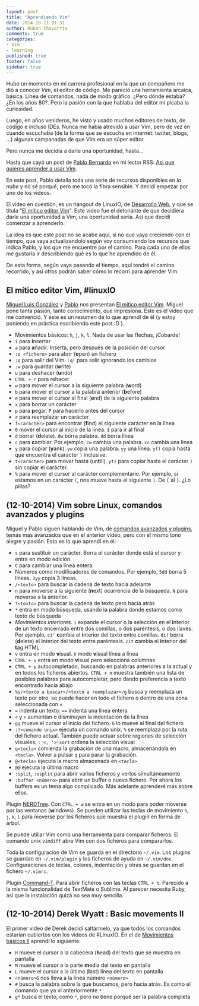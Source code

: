 ```yaml
---
layout: post
title: "Aprendiendo Vim"
date: 2014-10-11 01:31
author: Rubén Chavarría
comments: true
categories: 
- Vim
- learning
published: true
footer: false
sidebar: true
---
```


Hubo un momento en mi carrera profesional en la que un compañero me dió a conocer
*Vim*, el editor de código. Me pareció una herramienta arcaica, básica. Línea
de comandos, nada de modo gráfico. ¿Pero dónde estaba? ¿En los años 80?. Pero la
pasión con la que hablaba del editor mi picaba la curiosidad.

Luego, en años venideros, he visto y usado muchos editores de texto, de código
e incluso IDEs. Nunca me había atrevido a usar Vim, pero de vez en cuando
escuchaba (de la forma que se escucha en internet: twitter, blogs, ...) algunas
campanadas de que Vim era un súper editor.

Pero nunca me decidía a darle una oportunidad, hasta...

<!-- more -->

Hasta que cayó un post de [Pablo Bernardo] en mi lector RSS:
[Asi que quieres aprender a usar Vim].

[Pablo Bernardo]: http://elkarmadelteclado.com
[Asi que quieres aprender a usar Vim]: http://elkarmadelteclado.com/asi-que-quieres-aprender-usar-vim/

En este post, Pablo detalla toda una serie de recursos disponibles en *la nube*
y no sé porqué, pero me tocó la fibra sensible. Y decidí empezar por uno de los
videos.

El video en cuestión, es un hangout de LinuxIO, de [Desarrollo Web], y que se
titula "[El mítico editor Vim]". Este video fue el detonante de que decidiera
darle una oportunidad a Vim, una oportunidad seria. Así que decidí comenzar a
aprenderlo.

[Desarrollo Web]: http://www.desarrolloweb.com
[El mítico editor Vim]: http://youtu.be/cpL32a_GP3k

La idea es que este post no se acabe aquí, si no que vaya creciendo con el
tiempo, que vaya actualizandolo según voy consumiendo los recursos que indica
Pablo, y los que me encuentre por el camino. Para cada uno de ellos me gustaría
ir describiendo qué es lo que he aprendido de él.

De esta forma, según vaya pasando el tiempo, aquí tendré el camino recorrido,
y así otros podrán saber cómo lo recorrí para aprender Vim.

<!--
LinuxIO, con @ktzar, que anima bastante https://www.youtube.com/watch?feature=player_embedded&v=cpL32a_GP3k

Segunda parte del LinuxIO: https://www.youtube.com/watch?feature=player_embedded&v=XvCD78eA46E

Un semi-dios del vim, Drew Neil : https://vimeo.com/53144573

Pagina de Drew Neil : http://drewneil.com/
Con enlaces a vimcasts, peer-to-peer.io, ...

Libros en open libra (no leidos) http://www.etnassoft.com/biblioteca/?search_term=VIM&books_category=libros_programacion&books_criteria=post_date_DESC&lang=all&since=all

Videos de Derek Wyatt : http://derekwyatt.org/vim/tutorials/

-->

## El mítico editor Vim, #linuxIO

[Miguel Luis González] y [Pablo] nos presentan [El mítico editor Vim]. Miguel pone tanta pasión,
tanto conocimiento, que impresiona. Este es el video que me convenció. Y
éste es un resumen de lo que aprendí de él (y estoy poniendo en práctica escribiendo
este post :D ).

[Miguel Luis González]: https://twitter.com/ktzar
[Pablo]: https://twitter.com/voylinux

- Movimientos básicos: `h`, `j`, `k`, `l`. Nada de usar las flechas, ¡Cobarde!
- `i` para **i**nsertar
- `a` para **a**ñadir. Inserta, pero después de la posición del cursor
- `:o <fichero>` para abrir (**o**pen) un fichero
- `:q` para salir del Vim. `:q!` para salir ignorando los cambios
- `:w` para guardar (**w**rite)
- `u` para deshacer (**u**ndo)
- `CTRL + r` para rehacer
- `w` para mover el cursor a la siguiente palabra (**w**ord)
- `b` para mover el cursor a la palabra anterior (**b**efore)
- `e` para mover el cursor al final (**e**nd) de la siguiente palabra
- `x` para borrar un carácter
- `p` para **p**egar. `P` para hacerlo antes del cursor
- `r` para reemplazar un carácter
- `f<carácter>` para encontrar (**f**ind) el siguiente carácter en la línea
- `0` mover el cursor al inicio de la línea. `$` para ir al final
- `d` borrar (**d**elete). `dw` borra palabra. `dd` borra línea
- `c` para **c**ambiar. Por ejemplo, `cw` cambia una palabra. `cc` cambia una linea
- `y` para copiar (**y**ank). `yw` copia una palabra. `yy` una línea. `yf)` copia
hasta que encuentra el caracter `)` inclusive.
- `t<carácter>` para mover hasta (un**t**ill). `yt)` para copiar hasta el carácter
`)` sin copiar el carácter.
- `%` para mover el cursor al carácter complementario. Por ejemplo, si estamos en
un carácter `(`, nos mueve hasta el siguiente `)`. De `[` al `]`. ¿Lo pillas?

## (12-10-2014) Vim sobre Linux, comandos avanzados y plugins 

Miguel y Pablo siguen hablando de Vim, de [comandos avanzados y plugins], temas más
avanzados que en el anterior vídeo, pero con el mismo tono alegre y pasión.
Esto es lo que aprendí en él:

[comandos avanzados y plugins]: http://youtu.be/XvCD78eA46E 

- `s` para sustituir un carácter. Borra el carácter donde está el cursor y entra
en modo edición.
- `C` para cambiar una línea entera.
- Números como modificadores de comandos. Por ejemplo, `5dd` borra 5 líneas. `3yy`
copia 3 líneas.
- `/<texto>` para buscar la cadena de texto hacia adelante
- `n` para moverse a la siguiente (**n**ext) ocurrencia de la búsqueda. `N` para
moverse a la anterior.
- `?<texto>` para buscar la cadena de texto pero hacia atrás
- `*` entra en modo búsqueda, usando la palabra donde estamos como texto de búsqueda
- *Movimientos interiores*. `i` expande el cursor o la selección en el **i**nterior
de un texto encerrado entre dos comillas, o dos paréntesis, o dos llaves.
Por ejemplo, `ci'` **c**ambia el **i**nterior del texto entre comillas. `di(`
borra (**d**elete) el **i**nterior del texto entre paréntesis. `cit` **c**ambia
el **i**nterior del **t**ag HTML.
- `v` entra en modo **v**isual. `V` modo **v**isual línea a línea
- `CTRL + v` entra en modo **v**isual pero selecciona columnas
- `CTRL + p` autocompletado, buscando en palabras anteriores a la actual y en todos
los ficheros abiertos. `CTRL + n` muestra también una lista de posibles palabras
para autocompletar, pero dando preferencia a texto encontrado hacia abajo
- `%s/<texto a buscar>/<texto a reemplazar>/g` busca y reemplaza un texto por otro,
se puede hacer en todo el fichero o dentro de una zona seleccionada con `v`
- `=` indenta un texto. `==` indenta una línea entera
- `<` y `>` aumentan o disminuyen la indentación de la línea
- `gg` mueve el cursor al inicio del fichero. `G` lo mueve al final del fichero
- `:!<comando unix>` ejecuta un comando unix. `%` se reemplaza por la ruta del
fichero actual. También puede actuar sobre regiones de selección visuales.
`:'<, '>!sort` ordena la selección visual
- `q<tecla>` comienza la grabación de una macro, almacenándola en `<tecla>`. Volver
a pulsar `q` para parar la grabación. 
- `@<tecla>` ejecuta la macro almacenada en `<tecla>`
- `@@` ejecuta la última macro
- `:split`, `:vsplit` para abrir varios ficheros y verlos simultáneamente
- `:buffer <número>` para abrir un buffer o nuevo fichero. Por ahora los buffers
es un tema algo complicado. Más adelante aprenderé más sobre ellos.

Plugin [NERDTree](http://vim.sourceforge.net/scripts/script.php?script_id=1658).
Con `CTRL + w` se entra en un modo para poder moverse por las
ventanas (**w**indows). Se pueden utilizar las teclas de movimiento `h`, `j`, `k`, `l`
para moverse por los ficheros que muestra el plugin en forma de árbol.

Se puede utiliar Vim como una herramienta para comparar ficheros. El comando unix
`vimdiff` abre Vim con dos ficheros para compararlos.

Toda la configuración de Vim se guarda en el directorio `~/.vim`. Los plugins se
guardan en `~/.vim/plugin` y los ficheros de ayuda en `~/.vim/doc`. Configuraciones
de teclas, colores, indentación y otras se guardan en el fichero `~/.vimrc`.

Plugin [Command-T](https://wincent.com/products/command-t). Para abrir ficheros con
las teclas `CTRL + t`. Parecido a la misma funcionalidad de TextMate o Sublime. Al
parecer necesita Ruby, así que la instalación quizá no sea muy sencilla.

## (12-10-2014) Derek Wyatt : Basic movements II

El primer video de Derek decidí saltármelo, ya que todos los comandos estarían 
cubiertos con los videos de #LinuxIO. En el de [Movimientos básicos II]() aprendí lo siguiente:

- `H` mueve el cursor a la cabecera (**h**ead) del texto que se muestra en pantalla
- `M` mueve el cursor a la parte **m**edia del texto en pantalla
- `L` mueve el cursor a la última (**l**ast) línea del texto en pantalla
- `<número>G` nos lleva a la línea número `<número>`
- `#` busca la palabra sobre la que buscamos, pero hacia atrás. Es como el comando
que ya vi anteriormente `*`
- `g*` busca el texto, como `*`, pero no tiene porqué ser la palabra completa

<!--
Derek Wyatt : basic editing I

No es que aprendiera mucho en el video de [Edición básica](http://vimeo.com/6329762) de 
Derek, pero la mayoría de comandos ya estaban cubiertos con los videos de #LinuxIO.

- `x` borra el carácter donde esta el cursor. `X` borra hacia atrás
- `r` **r**eemplaza un carácter. `R` **r**eemplaza varios carácteres, hasta que pulsemos `ESC`.
`5rx` reemplaza 5 caracteres por una `x`.

El comando `:set cpoptions+=$` configura una funcionalidad adicional para el comando `c` (**c**ambiar).
Lo que hace es que aparezca el carácter `$` al final del texto que se va a cambiar.



-->
